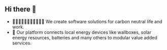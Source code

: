 ## Hi there 👋

- 🙋‍♀️🙋🏾‍♂️👨🏼‍🎤👨🏻‍💻 We create software solutions for carbon neutral life and work.
- 🌈 Our platform connects local energy devices like wallboxes, solar energy resources, batteries and many others to modular value added services.


<!--

**Here are some ideas to get you started:**

🙋‍♀️ A short introduction - what is your organization all about?
🌈 Contribution guidelines - how can the community get involved?
👩‍💻 Useful resources - where can the community find your docs? Is there anything else the community should know?
🍿 Fun facts - what does your team eat for breakfast?
🧙 Remember, you can do mighty things with the power of [Markdown](https://docs.github.com/github/writing-on-github/getting-started-with-writing-and-formatting-on-github/basic-writing-and-formatting-syntax)
-->
